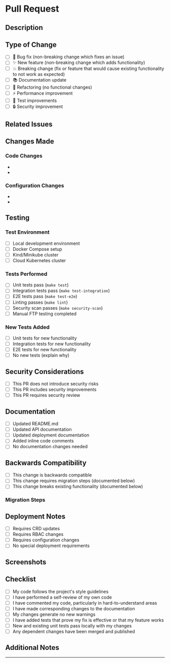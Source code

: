 # Pull Request

## Description

<!-- Provide a brief description of the changes in this PR -->

## Type of Change

<!-- Mark the relevant option with an "x" -->

- [ ] 🐛 Bug fix (non-breaking change which fixes an issue)
- [ ] ✨ New feature (non-breaking change which adds functionality)
- [ ] 💥 Breaking change (fix or feature that would cause existing functionality to not work as expected)
- [ ] 📚 Documentation update
- [ ] 🔧 Refactoring (no functional changes)
- [ ] ⚡ Performance improvement
- [ ] 🧪 Test improvements
- [ ] 🔒 Security improvement

## Related Issues

<!-- Link to related issues using "Fixes #123" or "Closes #123" -->

## Changes Made

<!-- Describe what changes were made and why -->

### Code Changes
- 
- 

### Configuration Changes
- 
- 

## Testing

<!-- Describe the tests you ran to verify your changes -->

### Test Environment
- [ ] Local development environment
- [ ] Docker Compose setup
- [ ] Kind/Minikube cluster
- [ ] Cloud Kubernetes cluster

### Tests Performed
- [ ] Unit tests pass (`make test`)
- [ ] Integration tests pass (`make test-integration`)
- [ ] E2E tests pass (`make test-e2e`)
- [ ] Linting passes (`make lint`)
- [ ] Security scan passes (`make security-scan`)
- [ ] Manual FTP testing completed

### New Tests Added
- [ ] Unit tests for new functionality
- [ ] Integration tests for new functionality
- [ ] E2E tests for new functionality
- [ ] No new tests (explain why)

## Security Considerations

<!-- If this PR has security implications, describe them -->

- [ ] This PR does not introduce security risks
- [ ] This PR includes security improvements
- [ ] This PR requires security review

## Documentation

<!-- Check all that apply -->

- [ ] Updated README.md
- [ ] Updated API documentation
- [ ] Updated deployment documentation
- [ ] Added inline code comments
- [ ] No documentation changes needed

## Backwards Compatibility

<!-- Describe any backwards compatibility considerations -->

- [ ] This change is backwards compatible
- [ ] This change requires migration steps (documented below)
- [ ] This change breaks existing functionality (documented below)

### Migration Steps
<!-- If backwards compatibility is broken, describe migration steps -->

## Deployment Notes

<!-- Any special deployment considerations -->

- [ ] Requires CRD updates
- [ ] Requires RBAC changes
- [ ] Requires configuration changes
- [ ] No special deployment requirements

## Screenshots

<!-- If applicable, add screenshots to help explain your changes -->

## Checklist

<!-- Check all items before submitting -->

- [ ] My code follows the project's style guidelines
- [ ] I have performed a self-review of my own code
- [ ] I have commented my code, particularly in hard-to-understand areas
- [ ] I have made corresponding changes to the documentation
- [ ] My changes generate no new warnings
- [ ] I have added tests that prove my fix is effective or that my feature works
- [ ] New and existing unit tests pass locally with my changes
- [ ] Any dependent changes have been merged and published

## Additional Notes

<!-- Any additional information that reviewers should know -->

---

<!-- 
By submitting this pull request, I confirm that:
- I have read and agree to the project's contributing guidelines
- I have tested my changes thoroughly
- I understand that this will be publicly available and may be reviewed by anyone
-->